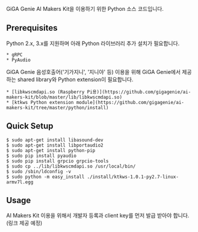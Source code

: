 GiGA Genie AI Makers Kit을 이용하기 위한 Python 소스 코드입니다.

## Prerequisites

Python 2.x, 3.x를 지원하며 아래 Python 라이브러리 추가 설치가 필요합니다.

    * gRPC
    * PyAudio

GiGA Genie 음성호출어('기가지니', '지니야' 등) 이용을 위해 GiGA Genie에서 제공하는
shared library와 Python extension이 필요합니다.

    * [libkwscmdapi.so (Raspberry Pi용)](https://github.com/gigagenie/ai-makers-kit/blob/master/lib/libkwscmdapi.so)
    * [ktkws Python extension module](https://github.com/gigagenie/ai-makers-kit/tree/master/python/install)

## Quick Setup

    $ sudo apt-get install libasound-dev
    $ sudo apt-get install libportaudio2
    $ sudo apt-get install python-pip
    $ sudo pip install pyaudio
    $ sudo pip install grpcio grpcio-tools
    $ sudo cp ../lib/libkwscmdapi.so /usr/local/bin/
    $ sudo /sbin/ldconfig -v
    $ sudo python -m easy_install ./install/ktkws-1.0.1-py2.7-linux-armv7l.egg
    
## Usage

AI Makers Kit 이용을 위해서 개발자 등록과 client key를 먼저 발급 받아야 합니다.(링크 제공 예정)
